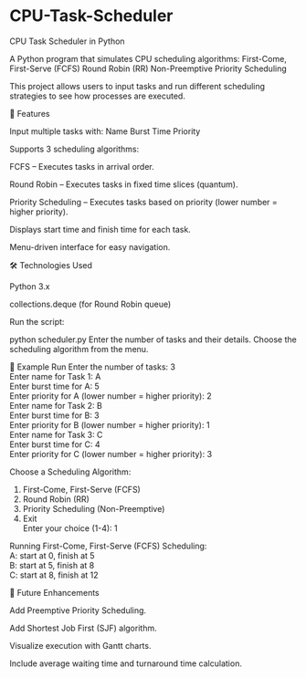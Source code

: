 # CPU-Task-Scheduler
CPU Task Scheduler in Python

A Python program that simulates CPU scheduling algorithms:
First-Come, First-Serve (FCFS)
Round Robin (RR)
Non-Preemptive Priority Scheduling

This project allows users to input tasks and run different scheduling strategies to see how processes are executed.

📜 Features

Input multiple tasks with:
Name
Burst Time
Priority

Supports 3 scheduling algorithms:

FCFS – Executes tasks in arrival order.

Round Robin – Executes tasks in fixed time slices (quantum).

Priority Scheduling – Executes tasks based on priority (lower number = higher priority).

Displays start time and finish time for each task.

Menu-driven interface for easy navigation.

🛠 Technologies Used

Python 3.x

collections.deque (for Round Robin queue)

Run the script:

python scheduler.py
Enter the number of tasks and their details.
Choose the scheduling algorithm from the menu.

📌 Example Run
Enter the number of tasks: 3  
Enter name for Task 1: A  
Enter burst time for A: 5  
Enter priority for A (lower number = higher priority): 2  
Enter name for Task 2: B  
Enter burst time for B: 3  
Enter priority for B (lower number = higher priority): 1  
Enter name for Task 3: C  
Enter burst time for C: 4  
Enter priority for C (lower number = higher priority): 3  

Choose a Scheduling Algorithm:  
1. First-Come, First-Serve (FCFS)  
2. Round Robin (RR)  
3. Priority Scheduling (Non-Preemptive)  
4. Exit  
Enter your choice (1-4): 1  

Running First-Come, First-Serve (FCFS) Scheduling:  
A: start at 0, finish at 5  
B: start at 5, finish at 8  
C: start at 8, finish at 12  

🚀 Future Enhancements

Add Preemptive Priority Scheduling.

Add Shortest Job First (SJF) algorithm.

Visualize execution with Gantt charts.

Include average waiting time and turnaround time calculation.
